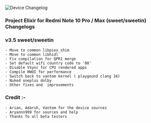 ![Device Changelog](https://i.imgur.com/C0Wcdr5.png)

### Project Elixir for Redmi Note 10 Pro / Max (sweet/sweetin) Changelogs

### v3.5 sweet/sweetin
```
- Move to common libpiex_shim
- Move to common libhidl
- Fix compilation for QPR1 merge
- Set default wifi country code to '00'
- Disable VSync for CPU rendered apps
- Compile HWUI for performance
- Switch back to vantom kernel ( playgound clang 16) 
- Nuked oneplus dolby
- Other fixes and  improvements
```

### Credit :- 
```
- Arian, Adarsh, Vantom for the device sources
- Aryannn999 for sources and help
- Thanks To all beta testers
```
